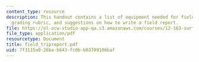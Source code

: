 ```yaml
---
content_type: resource
description: This handout contains a list of equipment needed for field trips, the
  grading rubric, and suggestions on how to write a field report.
file: https://ol-ocw-studio-app-qa.s3.amazonaws.com/courses/12-163-surface-processes-and-landscape-evolution-fall-2004/7f3115a026bab643fc0bb03709106baf_field_tripreport.pdf
file_type: application/pdf
resourcetype: Document
title: field_tripreport.pdf
uid: 7f3115a0-26ba-b643-fc0b-b03709106baf
---
```

